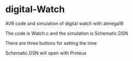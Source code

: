 # digital-Watch
AVR code and simulation of digital watch with atmega16

The code is Watch.c and the simulation is Schematic.DSN

There are three buttons for setting the time

Schematic.DSN will open with Proteus

